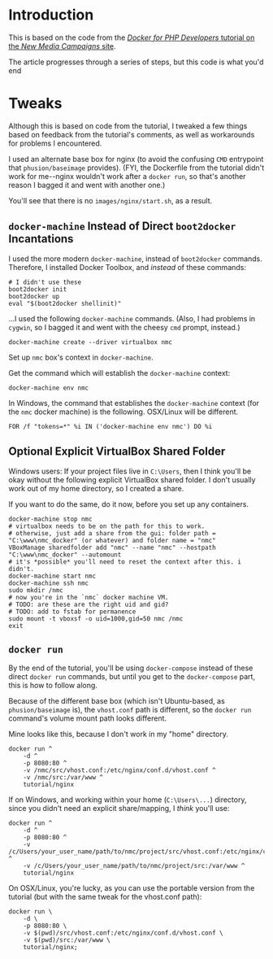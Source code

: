 # Introduction

This is based on the code from the [*Docker for PHP Developers* tutorial on the *New Media Campaigns* site](http://www.newmediacampaigns.com/blog/docker-for-php-developers).

The article progresses through a series of steps, but this code is what you'd end 

# Tweaks

Although this is based on code from the tutorial, I tweaked a few things based on feedback from the tutorial's comments, as well as workarounds for problems I encountered.

I used an alternate base box for nginx (to avoid the confusing `CMD` entrypoint that `phusion/baseimage` provides). (FYI, the Dockerfile from the tutorial didn't work for me--nginx wouldn't work after a `docker run`, so that's another reason I bagged it and went with another one.)

You'll see that there is no `images/nginx/start.sh`, as a result.

## `docker-machine` Instead of Direct `boot2docker` Incantations

I used the more modern `docker-machine`, instead of `boot2docker` commands.
Therefore, I installed Docker Toolbox, and *instead* of these commands:

```
# I didn't use these
boot2docker init
boot2docker up
eval "$(boot2docker shellinit)"
```

...I used the following `docker-machine` commands. (Also, I had problems in `cygwin`, so I bagged it and went with the cheesy `cmd` prompt, instead.)

```
docker-machine create --driver virtualbox nmc
```

Set up `nmc` box's context in `docker-machine`.

Get the command which will establish the `docker-machine` context:
```
docker-machine env nmc
```

In Windows, the command that establishes the `docker-machine` context (for the `nmc` docker machine) is the following. OSX/Linux will be different.
```
FOR /f "tokens=*" %i IN ('docker-machine env nmc') DO %i
```

## Optional Explicit VirtualBox Shared Folder

Windows users: If your project files live in `C:\Users`, then I think you'll be okay without the following explicit VirtualBox shared folder. I don't usually work out of my home directory, so I created a share.

If you want to do the same, do it now, before you set up any containers.

```
docker-machine stop nmc
# virtualbox needs to be on the path for this to work.
# otherwise, just add a share from the gui: folder path = "C:\www\nmc_docker" (or whatever) and folder name = "nmc"
VBoxManage sharedfolder add "nmc" --name "nmc" --hostpath "C:\www\nmc_docker" --automount
# it's *possible* you'll need to reset the context after this. i didn't.
docker-machine start nmc
docker-machine ssh nmc
sudo mkdir /nmc
# now you're in the `nmc` docker machine VM.
# TODO: are these are the right uid and gid?
# TODO: add to fstab for permanence
sudo mount -t vboxsf -o uid=1000,gid=50 nmc /nmc
exit
```

## `docker run`

By the end of the tutorial, you'll be using `docker-compose` instead of these direct `docker run` commands, but until you get to the `docker-compose` part, this is how to follow along.

Because of the different base box (which isn't Ubuntu-based, as `phusion/baseimage` is), the `vhost.conf` path is different, so the `docker run` command's volume mount path looks different.

Mine looks like this, because I don't work in my "home" directory.

```
docker run ^
    -d ^
    -p 8080:80 ^
    -v /nmc/src/vhost.conf:/etc/nginx/conf.d/vhost.conf ^
    -v /nmc/src:/var/www ^
    tutorial/nginx
```

If on Windows, and working within your home (`C:\Users\...`) directory, since you didn't need an explicit share/mapping, I *think* you'll use:
```
docker run ^
    -d ^
    -p 8080:80 ^
    -v /c/Users/your_user_name/path/to/nmc/project/src/vhost.conf:/etc/nginx/conf.d/vhost.conf ^
    -v /c/Users/your_user_name/path/to/nmc/project/src:/var/www ^
    tutorial/nginx
```

On OSX/Linux, you're lucky, as you can use the portable version from the tutorial (but with the same tweak for the vhost.conf path):

```
docker run \
    -d \
    -p 8080:80 \
    -v $(pwd)/src/vhost.conf:/etc/nginx/conf.d/vhost.conf \
    -v $(pwd)/src:/var/www \
    tutorial/nginx;
````
